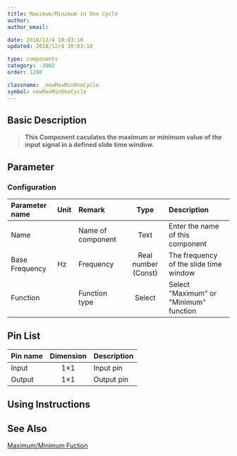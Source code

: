```yaml
---
title: Maximum/Minimum in One Cycle
author: 
author_email:

date: 2018/12/4 10:03:10
updated: 2018/12/4 10:03:10

type: components
category: -3002
order: 1200

classname: _newMaxMinOneCycle
symbol: newMaxMinOneCycle
---
```

## Basic Description

> **This Component caculates the maximum or minimum value of the input signal in a defined slide time window.** 

## Parameter
### Configuration
| Parameter name | Unit | Remark | Type | Description |
| :--- | :--- | :--- | :--: | :--- |
| Name | | Name of component | Text | Enter the name of this component |
| Base Frequency | Hz | Frequency | Real number (Const) | The frequency of the slide time window |
| Function |  | Function type | Select | Select "Maximum" or "Minimum" function |


## Pin List

| Pin name | Dimension | Description |
| :--- | :--:  | :--- |
| Input | 1×1 | Input pin |
| Output | 1×1 | Output pin|

## Using Instructions



## See Also

[Maximum/Minimum Fuction](comp_newMaxMin.md)
